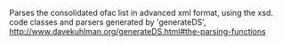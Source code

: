 Parses the consolidated ofac list in advanced xml format, 
using the xsd. code classes and parsers generated by 'generateDS', http://www.davekuhlman.org/generateDS.html#the-parsing-functions


